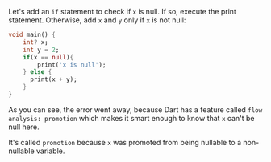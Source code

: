 Let's add an `if` statement to check if `x` is null. If so, execute the print statement. Otherwise, add `x` and `y` only if `x` is not null:

```dart
void main() {
    int? x;
    int y = 2;
    if(x == null){
        print('x is null');
    } else {
      print(x + y);
    }
}
```

As you can see, the error went away, because Dart has a feature called `flow analysis: promotion` which makes it smart enough to know that `x` can't be null here.

It's called `promotion` because `x` was promoted from being nullable to a non-nullable variable.
